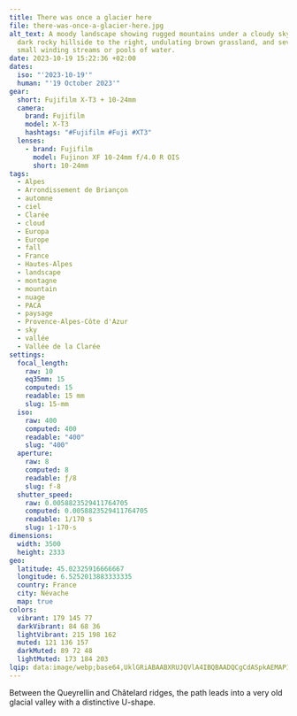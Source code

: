 ```yaml
---
title: There was once a glacier here
file: there-was-once-a-glacier-here.jpg
alt_text: A moody landscape showing rugged mountains under a cloudy sky with a
  dark rocky hillside to the right, undulating brown grassland, and several
  small winding streams or pools of water.
date: 2023-10-19 15:22:36 +02:00
dates:
  iso: "'2023-10-19'"
  human: "'19 October 2023'"
gear:
  short: Fujifilm X-T3 + 10-24mm
  camera:
    brand: Fujifilm
    model: X-T3
    hashtags: "#Fujifilm #Fuji #XT3"
  lenses:
    - brand: Fujifilm
      model: Fujinon XF 10-24mm f/4.0 R OIS
      short: 10-24mm
tags:
  - Alpes
  - Arrondissement de Briançon
  - automne
  - ciel
  - Clarée
  - cloud
  - Europa
  - Europe
  - fall
  - France
  - Hautes-Alpes
  - landscape
  - montagne
  - mountain
  - nuage
  - PACA
  - paysage
  - Provence-Alpes-Côte d'Azur
  - sky
  - vallée
  - Vallée de la Clarée
settings:
  focal_length:
    raw: 10
    eq35mm: 15
    computed: 15
    readable: 15 mm
    slug: 15-mm
  iso:
    raw: 400
    computed: 400
    readable: "400"
    slug: "400"
  aperture:
    raw: 8
    computed: 8
    readable: ƒ/8
    slug: f-8
  shutter_speed:
    raw: 0.0058823529411764705
    computed: 0.0058823529411764705
    readable: 1/170 s
    slug: 1-170-s
dimensions:
  width: 3500
  height: 2333
geo:
  latitude: 45.02325916666667
  longitude: 6.5252013883333335
  country: France
  city: Névache
  map: true
colors:
  vibrant: 179 145 77
  darkVibrant: 84 68 36
  lightVibrant: 215 198 162
  muted: 121 136 157
  darkMuted: 89 72 48
  lightMuted: 173 184 203
lqip: data:image/webp;base64,UklGRiABAABXRUJQVlA4IBQBAADQCgCdASpkAEMAP12Qu1i/qbOlNftcW/AriWdtolzGHCoe0LdIijB02kdurW10PmI7bt/FIPeiIswaPlbpcPvuwin1qD/Iom0pkkmNyzOgXkMRsI50rznnEan+gmhAAAD94DlwN0f7oVu0F6GteUf8Jg0QZlcJR2AeV4PIYqmUmW/T2aY703YGnza/SCToxx4+q9b/dhnmVM9YE7b0p4yLHKdEVogkQ4sjzU2hfogCjuUX8tBEEZyx6w8ILmJB6xwtBo7H+YFxe9HZb1mRwkGT2PcZf+7zWDM0LwbhdneZ7UiHvj0UNJsGBLHzSp4FbY7K6oLy3L1YN3rBDlW98aXGMNCdLMP/GhuH5ar+G01eGpcEAAA=
---
```


Between the Queyrellin and Châtelard ridges, the path leads into a very old glacial valley with a distinctive U-shape.

